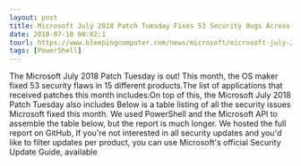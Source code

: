 ```yaml
---
layout: post
title: Microsoft July 2018 Patch Tuesday Fixes 53 Security Bugs Across 15 Products
date: 2018-07-10 00:02:1
tourl: https://www.bleepingcomputer.com/news/microsoft/microsoft-july-2018-patch-tuesday-fixes-53-security-bugs-across-15-products/
tags: [PowerShell]
---
```

The Microsoft July 2018 Patch Tuesday is out! This month, the OS maker fixed 53 security flaws in 15 different products.The list of applications that received patches this month includes:On top of this, the Microsoft July 2018 Patch Tuesday also includes Below is a table listing of all the security issues Microsoft fixed this month. We used PowerShell and the Microsoft API to assemble the table below, but the report is much longer. We hosted the full report on GitHub, If you're not interested in all security updates and you'd like to filter updates per product, you can use Microsoft's official Security Update Guide, available 